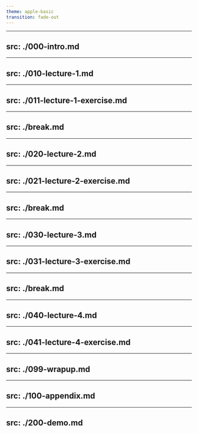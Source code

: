 ```yaml
---
theme: apple-basic
transition: fade-out
---
```

---
src: ./000-intro.md
---
---
src: ./010-lecture-1.md
---
---
src: ./011-lecture-1-exercise.md
---
---
src: ./break.md
---
---
src: ./020-lecture-2.md
---
---
src: ./021-lecture-2-exercise.md
---
---
src: ./break.md
---
---
src: ./030-lecture-3.md
---
---
src: ./031-lecture-3-exercise.md
---
---
src: ./break.md
---
---
src: ./040-lecture-4.md
---
---
src: ./041-lecture-4-exercise.md
---
---
src: ./099-wrapup.md
---
---
src: ./100-appendix.md
---
---
src: ./200-demo.md
---

